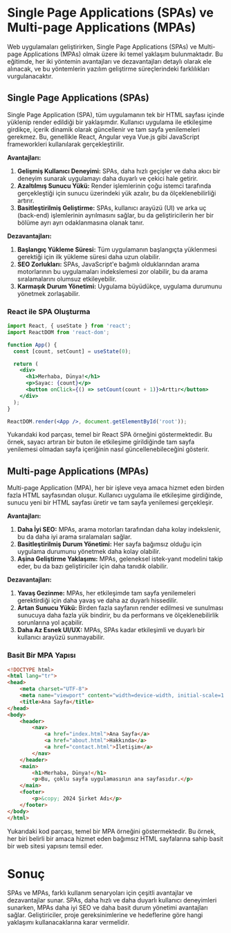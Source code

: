 # Single Page Applications (SPAs) ve Multi-page Applications (MPAs)

Web uygulamaları geliştirirken, Single Page Applications (SPAs) ve Multi-page Applications (MPAs) olmak üzere iki temel yaklaşım bulunmaktadır. Bu eğitimde, her iki yöntemin avantajları ve dezavantajları detaylı olarak ele alınacak, ve bu yöntemlerin yazılım geliştirme süreçlerindeki farklılıkları vurgulanacaktır. 

## Single Page Applications (SPAs)

Single Page Application (SPA), tüm uygulamanın tek bir HTML sayfası içinde yüklenip render edildiği bir yaklaşımdır. Kullanıcı uygulama ile etkileşime girdikçe, içerik dinamik olarak güncellenir ve tam sayfa yenilemeleri gerekmez. Bu, genellikle React, Angular veya Vue.js gibi JavaScript frameworkleri kullanılarak gerçekleştirilir.

**Avantajları:**

1. **Gelişmiş Kullanıcı Deneyimi:** SPAs, daha hızlı geçişler ve daha akıcı bir deneyim sunarak uygulamayı daha duyarlı ve çekici hale getirir.
2. **Azaltılmış Sunucu Yükü:** Render işlemlerinin çoğu istemci tarafında gerçekleştiği için sunucu üzerindeki yük azalır, bu da ölçeklenebilirliği artırır.
3. **Basitleştirilmiş Geliştirme:** SPAs, kullanıcı arayüzü (UI) ve arka uç (back-end) işlemlerinin ayrılmasını sağlar, bu da geliştiricilerin her bir bölüme ayrı ayrı odaklanmasına olanak tanır.

**Dezavantajları:**

1. **Başlangıç Yükleme Süresi:** Tüm uygulamanın başlangıçta yüklenmesi gerektiği için ilk yükleme süresi daha uzun olabilir.
2. **SEO Zorlukları:** SPAs, JavaScript'e bağımlı olduklarından arama motorlarının bu uygulamaları indekslemesi zor olabilir, bu da arama sıralamalarını olumsuz etkileyebilir.
3. **Karmaşık Durum Yönetimi:** Uygulama büyüdükçe, uygulama durumunu yönetmek zorlaşabilir.

### React ile SPA Oluşturma

```jsx
import React, { useState } from 'react';
import ReactDOM from 'react-dom';

function App() {
  const [count, setCount] = useState(0);

  return (
    <div>
      <h1>Merhaba, Dünya!</h1>
      <p>Sayac: {count}</p>
      <button onClick={() => setCount(count + 1)}>Arttır</button>
    </div>
  );
}

ReactDOM.render(<App />, document.getElementById('root'));
```

Yukarıdaki kod parçası, temel bir React SPA örneğini göstermektedir. Bu örnek, sayacı artıran bir buton ile etkileşime girildiğinde tam sayfa yenilemesi olmadan sayfa içeriğinin nasıl güncellenebileceğini gösterir.

## Multi-page Applications (MPAs)

Multi-page Application (MPA), her bir işleve veya amaca hizmet eden birden fazla HTML sayfasından oluşur. Kullanıcı uygulama ile etkileşime girdiğinde, sunucu yeni bir HTML sayfası üretir ve tam sayfa yenilemesi gerçekleşir.

**Avantajları:**

1. **Daha İyi SEO:** MPAs, arama motorları tarafından daha kolay indekslenir, bu da daha iyi arama sıralamaları sağlar.
2. **Basitleştirilmiş Durum Yönetimi:** Her sayfa bağımsız olduğu için uygulama durumunu yönetmek daha kolay olabilir.
3. **Aşina Geliştirme Yaklaşımı:** MPAs, geleneksel istek-yanıt modelini takip eder, bu da bazı geliştiriciler için daha tanıdık olabilir.

**Dezavantajları:**

1. **Yavaş Gezinme:** MPAs, her etkileşimde tam sayfa yenilemeleri gerektirdiği için daha yavaş ve daha az duyarlı hissedilir.
2. **Artan Sunucu Yükü:** Birden fazla sayfanın render edilmesi ve sunulması sunucuya daha fazla yük bindirir, bu da performans ve ölçeklenebilirlik sorunlarına yol açabilir.
3. **Daha Az Esnek UI/UX:** MPAs, SPAs kadar etkileşimli ve duyarlı bir kullanıcı arayüzü sunmayabilir.

### Basit Bir MPA Yapısı

```html
<!DOCTYPE html>
<html lang="tr">
<head>
    <meta charset="UTF-8">
    <meta name="viewport" content="width=device-width, initial-scale=1.0">
    <title>Ana Sayfa</title>
</head>
<body>
    <header>
        <nav>
            <a href="index.html">Ana Sayfa</a>
            <a href="about.html">Hakkında</a>
            <a href="contact.html">İletişim</a>
        </nav>
    </header>
    <main>
        <h1>Merhaba, Dünya!</h1>
        <p>Bu, çoklu sayfa uygulamasının ana sayfasıdır.</p>
    </main>
    <footer>
        <p>&copy; 2024 Şirket Adı</p>
    </footer>
</body>
</html>
```

Yukarıdaki kod parçası, temel bir MPA örneğini göstermektedir. Bu örnek, her biri belirli bir amaca hizmet eden bağımsız HTML sayfalarına sahip basit bir web sitesi yapısını temsil eder.

# Sonuç

SPAs ve MPAs, farklı kullanım senaryoları için çeşitli avantajlar ve dezavantajlar sunar. SPAs, daha hızlı ve daha duyarlı kullanıcı deneyimleri sunarken, MPAs daha iyi SEO ve daha basit durum yönetimi avantajları sağlar. Geliştiriciler, proje gereksinimlerine ve hedeflerine göre hangi yaklaşımı kullanacaklarına karar vermelidir.

